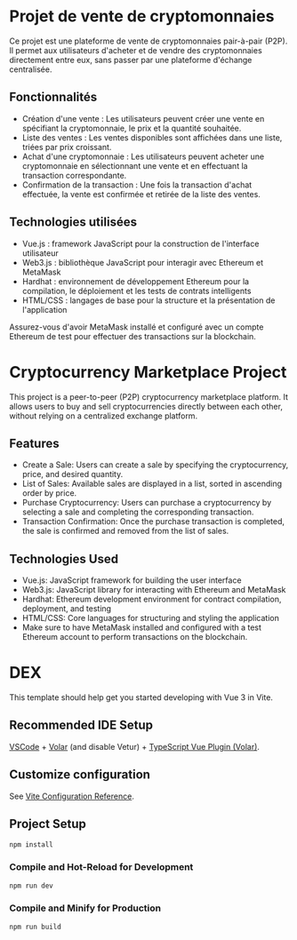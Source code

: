 # Projet de vente de cryptomonnaies

Ce projet est une plateforme de vente de cryptomonnaies pair-à-pair (P2P). Il permet aux utilisateurs d'acheter et de vendre des cryptomonnaies directement entre eux, sans passer par une plateforme d'échange centralisée.

## Fonctionnalités

- Création d'une vente : Les utilisateurs peuvent créer une vente en spécifiant la cryptomonnaie, le prix et la quantité souhaitée.
- Liste des ventes : Les ventes disponibles sont affichées dans une liste, triées par prix croissant.
- Achat d'une cryptomonnaie : Les utilisateurs peuvent acheter une cryptomonnaie en sélectionnant une vente et en effectuant la transaction correspondante.
- Confirmation de la transaction : Une fois la transaction d'achat effectuée, la vente est confirmée et retirée de la liste des ventes.

## Technologies utilisées

- Vue.js : framework JavaScript pour la construction de l'interface utilisateur
- Web3.js : bibliothèque JavaScript pour interagir avec Ethereum et MetaMask
- Hardhat : environnement de développement Ethereum pour la compilation, le déploiement et les tests de contrats intelligents
- HTML/CSS : langages de base pour la structure et la présentation de l'application


Assurez-vous d'avoir MetaMask installé et configuré avec un compte Ethereum de test pour effectuer des transactions sur la blockchain.


# Cryptocurrency Marketplace Project
This project is a peer-to-peer (P2P) cryptocurrency marketplace platform. It allows users to buy and sell cryptocurrencies directly between each other, without relying on a centralized exchange platform.

## Features
- Create a Sale: Users can create a sale by specifying the cryptocurrency, price, and desired quantity.
- List of Sales: Available sales are displayed in a list, sorted in ascending order by price.
- Purchase Cryptocurrency: Users can purchase a cryptocurrency by selecting a sale and completing the corresponding transaction.
- Transaction Confirmation: Once the purchase transaction is completed, the sale is confirmed and removed from the list of sales.

## Technologies Used
- Vue.js: JavaScript framework for building the user interface
- Web3.js: JavaScript library for interacting with Ethereum and MetaMask
- Hardhat: Ethereum development environment for contract compilation, deployment, and testing
- HTML/CSS: Core languages for structuring and styling the application
- Make sure to have MetaMask installed and configured with a test Ethereum account to perform transactions on the blockchain.


# DEX

This template should help get you started developing with Vue 3 in Vite.

## Recommended IDE Setup

[VSCode](https://code.visualstudio.com/) + [Volar](https://marketplace.visualstudio.com/items?itemName=Vue.volar) (and disable Vetur) + [TypeScript Vue Plugin (Volar)](https://marketplace.visualstudio.com/items?itemName=Vue.vscode-typescript-vue-plugin).

## Customize configuration

See [Vite Configuration Reference](https://vitejs.dev/config/).

## Project Setup

```sh
npm install
```

### Compile and Hot-Reload for Development

```sh
npm run dev
```

### Compile and Minify for Production

```sh
npm run build
```
